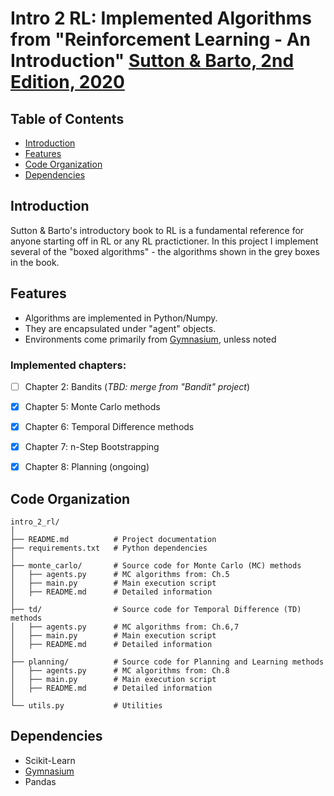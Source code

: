 [Sutton & Barto RL Book]: http://incompleteideas.net/book/RLbook2020.pdf
[Sutton & Barto, 2nd Edition, 2020]: http://incompleteideas.net/book/RLbook2020.pdf
[Gymnasium]: https://gymnasium.farama.org/

# Intro 2 RL: Implemented Algorithms from "Reinforcement Learning - An Introduction" [Sutton & Barto, 2nd Edition, 2020]

## Table of Contents
- [Introduction](#introduction)
- [Features](#features)
- [Code Organization](#code-organization)
- [Dependencies](#dependencies)

## Introduction
Sutton & Barto's introductory book to RL is a fundamental reference for anyone starting off in RL or any RL practictioner. In this project I implement several of the "boxed algorithms" - the algorithms shown in the grey boxes in the book.

## Features
* Algorithms are implemented in Python/Numpy. 
* They are encapsulated under "agent" objects. 
* Environments come primarily from [Gymnasium], unless noted

### Implemented chapters:
- [ ] Chapter 2: Bandits (_TBD: merge from "Bandit" project_)
- [x] Chapter 5: Monte Carlo methods
- [x] Chapter 6: Temporal Difference methods
- [x] Chapter 7: n-Step Bootstrapping
- [x] Chapter 8: Planning (ongoing)


## Code Organization
```
intro_2_rl/
│
├── README.md          # Project documentation
├── requirements.txt   # Python dependencies
│
├── monte_carlo/       # Source code for Monte Carlo (MC) methods
│   ├── agents.py      # MC algorithms from: Ch.5
│   ├── main.py        # Main execution script
│   ├── README.md      # Detailed information
│
├── td/                # Source code for Temporal Difference (TD) methods
│   ├── agents.py      # MC algorithms from: Ch.6,7
│   ├── main.py        # Main execution script
│   ├── README.md      # Detailed information
│
├── planning/          # Source code for Planning and Learning methods
│   ├── agents.py      # MC algorithms from: Ch.8
│   ├── main.py        # Main execution script
│   ├── README.md      # Detailed information
│
└── utils.py           # Utilities
```

## Dependencies

* Scikit-Learn
* [Gymnasium]
* Pandas